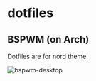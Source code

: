 # dotfiles


## BSPWM (on Arch)

Dotfiles are for nord theme.

![bspwm-desktop](https://i.imgur.com/LC72Epz.png)


